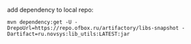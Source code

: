 add dependency to local repo:
```
mvn dependency:get -U -DrepoUrl=https://repo.ofbox.ru/artifactory/libs-snapshot -Dartifact=ru.novsys:lib_utils:LATEST:jar
```
